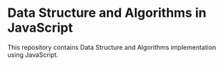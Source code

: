 Data Structure and Algorithms in JavaScript
===============

This repository contains Data Structure and Algorithms implementation using JavaScript.
